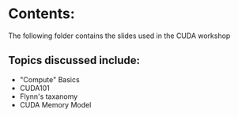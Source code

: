 # Contents:

The following folder contains the slides used in the CUDA workshop

## Topics discussed include:
- "Compute" Basics
- CUDA101
- Flynn's taxanomy
- CUDA Memory Model
